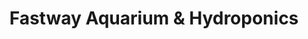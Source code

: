 ---
title: "Fastway Aquarium & Hydroponics"
url: /west-footscray/fastway-aquarium-and-hydroponics/
shop: pet
---